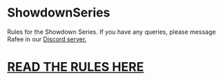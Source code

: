 # ShowdownSeries

Rules for the Showdown Series. If you have any queries, please message Rafee in our [Discord server.](https://discord.gg/b45g8HF)

# [READ THE RULES HERE](https://github.com/rafee54/ShowdownSeries/blob/master/RULES.md)
